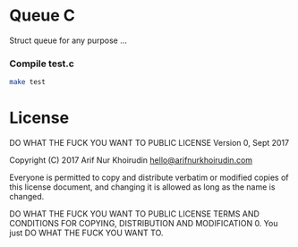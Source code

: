 # Queue C

Struct queue for any purpose ...

### Compile test.c
```bash
make test
```

# License

DO WHAT THE FUCK YOU WANT TO PUBLIC LICENSE
Version 0, Sept 2017

 Copyright (C) 2017 Arif Nur Khoirudin <hello@arifnurkhoirudin.com>

 Everyone is permitted to copy and distribute verbatim or modified
 copies of this license document, and changing it is allowed as long
 as the name is changed.

DO WHAT THE FUCK YOU WANT TO PUBLIC LICENSE
TERMS AND CONDITIONS FOR COPYING, DISTRIBUTION AND MODIFICATION
0. You just DO WHAT THE FUCK YOU WANT TO.
